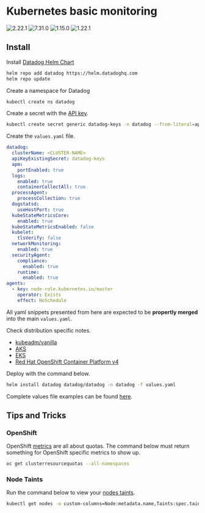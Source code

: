 # Kubernetes basic monitoring

![2.22.1](https://img.shields.io/badge/Datadog%20chart-2.21.2-632ca6?labelColor=f0f0f0&logo=Helm&logoColor=0f1689)
![7.31.0](https://img.shields.io/badge/Agent-7.30.0-632ca6?&labelColor=f0f0f0&logo=Datadog&logoColor=632ca6)
![1.15.0](https://img.shields.io/badge/Cluster%20Agent-1.14.0-632ca6?labelColor=f0f0f0&logo=Datadog&logoColor=632ca6)
![1.22.1](https://img.shields.io/badge/Kubernetes-1.22.0-326ce5?labelColor=f0f0f0&logo=Kubernetes&logoColor=326ce5)

## Install

Install [Datadog Helm Chart](https://github.com/DataDog/helm-charts/tree/master/charts/datadog)

```bash
helm repo add datadog https://helm.datadoghq.com
helm repo update
```

Create a namespace for Datadog

```bash
kubectl create ns datadog
```

Create a secret with the [API key](https://app.datadoghq.com/account/settings#api).

```bash
kubectl create secret generic datadog-keys -n datadog --from-literal=api-key=<API-KEY>
```

Create the `values.yaml` file.

```yaml
datadog:
  clusterName: <CLUSTER-NAME>
  apiKeyExistingSecret: datadog-keys
  apm:
    portEnabled: true
  logs:
    enabled: true
    containerCollectAll: true
  processAgent:
    processCollection: true
  dogstatsd:
    useHostPort: true
  kubeStateMetricsCore:
    enabled: true
  kubeStateMetricsEnabled: false
  kubelet:
    tlsVerify: false
  networkMonitoring:
    enabled: true
  securityAgent:
    compliance:
      enabled: true
    runtime:
      enabled: true
agents:
  - key: node-role.kubernetes.io/master
    operator: Exists
    effect: NoSchedule
```

All yaml snippets presented from here are expected to be **propertly merged** into the main `values.yaml`.

Check distribution specific notes.  

- [kubeadm/vanilla](kubeadm.md)
- [AKS](aks.md)
- [EKS](eks.md)
- [Red Hat OpenShift Container Platform v4](openshift4.md)

 Deploy with the command below.

```bash
helm install datadog datadog/datadog -n datadog -f values.yaml
```

Complete values file examples can be found [here](examples).

## Tips and Tricks

### OpenShift

OpenShift [metrics](https://docs.datadoghq.com/integrations/openshift/#metrics) are all about quotas.  The command below must return something for OpenShift specific metrics to show up.

```bash
oc get clusterresourcequotas --all-namespaces
```

### Node Taints

Run the command below to view your [nodes taints](https://kubernetes.io/docs/concepts/scheduling-eviction/taint-and-toleration/).

```bash
kubectl get nodes -o custom-columns=Node:metadata.name,Taints:spec.taints
```
